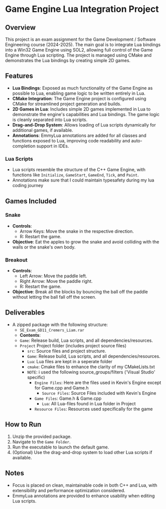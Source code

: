 # Game Engine Lua Integration Project

## Overview
This project is an exam assignment for the Game Development / Software Engineering course (2024-2025). The main goal is to integrate Lua bindings into a Win32 Game Engine using SOL2, allowing full control of the Game Engine through Lua scripting. The project is managed using CMake and demonstrates the Lua bindings by creating simple 2D games.

## Features
- **Lua Bindings**: Exposed as much functionality of the Game Engine as possible to Lua, enabling game logic to be written entirely in Lua.
- **CMake Integration**: The Game Engine project is configured using CMake for streamlined project generation and builds.
- **2D Games in Lua**: Includes simple 2D games implemented in Lua to demonstrate the engine's capabilities and Lua bindings. The game logic is cleanly separated into Lua scripts.
- **Drag-and-Drop System**: Allows loading of Lua scripts dynamically for additional games, if available.
- **Annotations**: EmmyLua annotations are added for all classes and functions exposed to Lua, improving code readability and auto-completion support in IDEs.

### Lua Scripts
- Lua scripts resemble the structure of the C++ Game Engine, with functions like `Initialize`, `GameStart`, `GameEnd`, `Tick`, and `Paint`.
- Annotations make sure that I could maintain typesafety during my lua coding journey

## Games Included
### Snake
- **Controls**:
  - Arrow Keys: Move the snake in the respective direction.
  - R: Restart the game.
- **Objective**: Eat the apples to grow the snake and avoid colliding with the walls or the snake's own body.

### Breakout
- **Controls**:
  - Left Arrow: Move the paddle left.
  - Right Arrow: Move the paddle right.
  - R: Restart the game.
- **Objective**: Break all the blocks by bouncing the ball off the paddle without letting the ball fall off the screen.

## Deliverables
- A zipped package with the following structure:
  - `SE_Exam_GD11_Cremers_Liam.rar`
  - **Contents**:
  - `Game`: Release build, Lua scripts, and all dependencies/resources.
  - `Project` Project folder (includes project source files)
    - `src`: Source files and project structure.
    - `Game`: Release build, Lua scripts, and all dependencies/resources.
    - `Lua`: Lua files are kept in a seperate folder
    - `cmake`: Cmake files to enhance the clarity of my CMakeLists.txt
    - `NOTE`: i used the following source_groups/filters ('Visual Studio' specific)
      - `Engine Files`: Here are the files used in Kevin's Engine except for Game.cpp and Game.h
        - `Source Files`: Source Files included with Kevin's Engine
      - `Game Files`: Game.h & Game.cpp
        - `Lua`: All Lua-files found in Lua folder in Project
      - `Resource Files`: Resources used specifically for the game

## How to Run
1. Unzip the provided package.
2. Navigate to the `Game Folder`.
3. Run the executable to launch the default game.
4. (Optional) Use the drag-and-drop system to load other Lua scripts if available.

## Notes
- Focus is placed on clean, maintainable code in both C++ and Lua, with extensibility and performance optimization considered.
- EmmyLua annotations are provided to enhance usability when editing Lua scripts.
